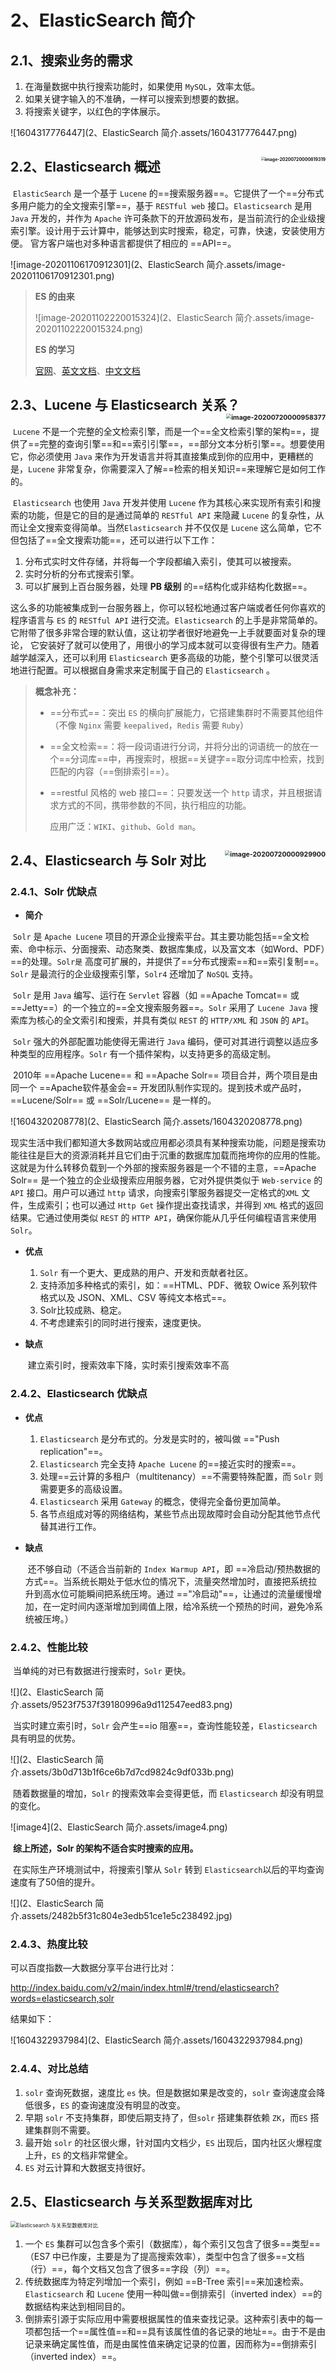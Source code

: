 # 2、ElasticSearch 简介

## 2.1、搜索业务的需求

1. 在海量数据中执行搜索功能时，如果使用 `MySQL`，效率太低。
2. 如果关键字输入的不准确，一样可以搜索到想要的数据。
3. 将搜索关键字，以红色的字体展示。

![1604317776447](2、ElasticSearch 简介.assets/1604317776447.png)



## 2.2、Elasticsearch 概述<img align="right" src="2、ElasticSearch 简介.assets/image-20200720000819319.png" alt="image-20200720000819319" style="zoom: 33%;" />

​		`ElasticSearch` 是一个基于 `Lucene` 的==搜索服务器==。它提供了一个==分布式多用户能力的全文搜索引擎==，基于 `RESTful web` 接口。`Elasticsearch` 是用 `Java` 开发的，并作为 `Apache` 许可条款下的开放源码发布，是当前流行的企业级搜索引擎。设计用于云计算中，能够达到实时搜索，稳定，可靠，快速，安装使用方便。 官方客户端也对多种语言都提供了相应的 ==API==。

![image-20201106170912301](2、ElasticSearch 简介.assets/image-20201106170912301.png)

> **ES 的由来**
>
> ![image-20201102220015324](2、ElasticSearch 简介.assets/image-20201102220015324.png)
>
> **ES 的学习**
>
> [官网](https://www.elastic.co/cn/)、[英文文档](https://www.elastic.co/guide/index.html)、[中文文档](https://www.elastic.co/guide/cn/elasticsearch/guide/current/index.html)



## 2.3、Lucene 与 Elasticsearch 关系？<img align="right" src="2、ElasticSearch 简介.assets/image-20200720000958377.png" alt="image-20200720000958377" style="zoom:50%;" />

​		`Lucene` 不是一个完整的全文检索引擎，而是一个==全文检索引擎的架构==，提供了==完整的查询引擎==和==索引引擎==，==部分文本分析引擎==。想要使用它，你必须使用 `Java` 来作为开发语言并将其直接集成到你的应用中，更糟糕的是，`Lucene` 非常复杂，你需要深入了解==检索的相关知识==来理解它是如何工作的。

​		`Elasticsearch` 也使用 `Java` 开发并使用 `Lucene` 作为其核心来实现所有索引和搜索的功能，但是它的目的是通过简单的 `RESTful API` 来隐藏 `Lucene` 的复杂性，从而让全文搜索变得简单。当然`Elasticsearch` 并不仅仅是 `Lucene` 这么简单，它不但包括了==全文搜索功能==，还可以进行以下工作：

1. 分布式实时文件存储，并将每一个字段都编入索引，使其可以被搜索。
2. 实时分析的分布式搜索引擎。
3. 可以扩展到上百台服务器，处理 **PB 级别** 的==结构化或非结构化数据==。

​		这么多的功能被集成到一台服务器上，你可以轻松地通过客户端或者任何你喜欢的程序语言与 `ES` 的
`RESTful API` 进行交流。`Elasticsearch` 的上手是非常简单的。它附带了很多非常合理的默认值，这让初学者很好地避免一上手就要面对复杂的理论， 它安装好了就可以使用了，用很小的学习成本就可以变得很有生产力。随着越学越深入，还可以利用 `Elasticsearch` 更多高级的功能，整个引擎可以很灵活地进行配置。可以根据自身需求来定制属于自己的 `Elasticsearch` 。

> **概念补充：**
>
> - ==分布式==：突出 `ES` 的横向扩展能力，它搭建集群时不需要其他组件（不像 `Nginx` 需要 `keepalived`，`Redis` 需要 `Ruby`）
>
> - ==全文检索==：将一段词语进行分词，并将分出的词语统一的放在一个==分词库==中，再搜索时，根据==关键字==取分词库中检索，找到匹配的内容（==倒排索引==）。
>
> - ==restful 风格的 web 接口==：只要发送一个 `http` 请求，并且根据请求方式的不同，携带参数的不同，执行相应的功能。
>
>   应用广泛：`WIKI`、`github`、`Gold man`。



## 2.4、Elasticsearch 与 Solr 对比<img align="right" src="2、ElasticSearch 简介.assets/image-20200720000929900.png" alt="image-20200720000929900" style="zoom:50%;" />

### 2.4.1、Solr 优缺点

* **简介**
  		

​		`Solr` 是 `Apache Lucene` 项目的开源企业搜索平台。其主要功能包括==全文检索、命中标示、分面搜索、动态聚类、数据库集成，以及富文本（如Word、PDF）==的处理。`Solr是` 高度可扩展的，并提供了==分布式搜索==和==索引复制==。`Solr` 是最流行的企业级搜索引擎，`Solr4` 还增加了 `NoSQL` 支持。

​		`Solr` 是用 `Java` 编写、运行在 `Servlet` 容器（如 ==Apache Tomcat== 或 ==Jetty==）的一个独立的==全文搜索服务器==。`Solr` 采用了 `Lucene Java` 搜索库为核心的全文索引和搜索，并具有类似 `REST` 的 `HTTP/XML` 和 `JSON` 的 `API`。

​		`Solr` 强大的外部配置功能使得无需进行 `Java` 编码，便可对其进行调整以适应多种类型的应用程序。`Solr` 有一个插件架构，以支持更多的高级定制。

​		2010年 ==Apache Lucene== 和 ==Apache Solr== 项目合并，两个项目是由同一个 ==Apache软件基金会== 开发团队制作实现的。提到技术或产品时，==Lucene/Solr== 或 ==Solr/Lucene== 是一样的。

![1604320208778](2、ElasticSearch 简介.assets/1604320208778.png)

​		现实生活中我们都知道大多数网站或应用都必须具有某种搜索功能，问题是搜索功能往往是巨大的资源消耗并且它们由于沉重的数据库加载而拖垮你的应用的性能。这就是为什么转移负载到一个外部的搜索服务器是一个不错的主意，==Apache Solr== 是一个独立的企业级搜索应用服务器，它对外提供类似于 `Web-service` 的 `API` 接口。用户可以通过 `http` 请求，向搜索引擎服务器提交一定格式的`XML` 文件，生成索引；也可以通过 `Http Get` 操作提出查找请求，并得到 `XML` 格式的返回结果。它通过使用类似 `REST` 的 `HTTP API`，确保你能从几乎任何编程语言来使用 `Solr`。

* **优点**

  1. `Solr` 有一个更大、更成熟的用户、开发和贡献者社区。
  2. 支持添加多种格式的索引，如：==HTML、PDF、微软 Owice 系列软件格式以及 JSON、XML、CSV 等纯文本格式==。
  3. Solr比较成熟、稳定。
  4. 不考虑建索引的同时进行搜索，速度更快。

* **缺点** 

  ​		建立索引时，搜索效率下降，实时索引搜索效率不高 



### 2.4.2、Elasticsearch 优缺点

- **优点**

  1. `Elasticsearch` 是分布式的。分发是实时的，被叫做 =="Push replication"==。
  2. `Elasticsearch` 完全支持 `Apache Lucene` 的==接近实时的搜索==。
  3. 处理==云计算的多租户（multitenancy）==不需要特殊配置，而 `Solr` 则需要更多的高级设置。
  4. `Elasticsearch` 采用 `Gateway` 的概念，使得完全备份更加简单。
  5. 各节点组成对等的网络结构，某些节点出现故障时会自动分配其他节点代替其进行工作。

- **缺点**

  ​		还不够自动（不适合当前新的 `Index Warmup API`，即 ==冷启动/预热数据的方式==。当系统长期处于低水位的情况下，流量突然增加时，直接把系统拉升到高水位可能瞬间把系统压垮。通过 =="冷启动"==，让通过的流量缓慢增加，在一定时间内逐渐增加到阈值上限，给冷系统一个预热的时间，避免冷系统被压垮。）



### 2.4.2、性能比较

​		当单纯的对已有数据进行搜索时，`Solr` 更快。

![](2、ElasticSearch 简介.assets/9523f7537f39180996a9d112547eed83.png)



​		当实时建立索引时，`Solr` 会产生==io 阻塞==，查询性能较差，`Elasticsearch` 具有明显的优势。

![](2、ElasticSearch 简介.assets/3b0d713b1f6ce6b7d7cd9824c9df033b.png)

​		随着数据量的增加，`Solr` 的搜索效率会变得更低，而 `Elasticsearch` 却没有明显的变化。

![image4](2、ElasticSearch 简介.assets/image4.png)

​		**综上所述，Solr 的架构不适合实时搜索的应用。**

​		在实际生产环境测试中，将搜索引擎从 `Solr` 转到 `Elasticsearch`以后的平均查询速度有了50倍的提升。

![](2、ElasticSearch 简介.assets/2482b5f31c804e3edb51ce1e5c238492.jpg)



### 2.4.3、热度比较

可以百度指数—大数据分享平台进行比对：

http://index.baidu.com/v2/main/index.html#/trend/elasticsearch?words=elasticsearch,solr

结果如下：

![1604322937984](2、ElasticSearch 简介.assets/1604322937984.png)



### 2.4.4、对比总结

1. `solr` 查询死数据，速度比 `es` 快。但是数据如果是改变的，`solr` 查询速度会降低很多，`ES` 的查询速度没有明显的改变。
2. 早期 `solr` 不支持集群，即使后期支持了，但`solr` 搭建集群依赖 `ZK`，而`ES` 搭建集群则不需要。
3. 最开始 `solr` 的社区很火爆，针对国内文档少，`ES` 出现后，国内社区火爆程度上升，`ES` 的文档非常健全。
4. `ES` 对云计算和大数据支持很好。



## 2.5、Elasticsearch 与关系型数据库对比

<img src="Elasticsearch.assets/Elasticsearch 与关系型数据库对比.jpg" alt="Elasticsearch 与关系型数据库对比" style="zoom: 60%;" />

1.	一个 `ES` 集群可以包含多个索引（数据库），每个索引又包含了很多==类型==（ES7 中已作废，主要是为了提高搜索效率），类型中包含了很多==文档（行）==，每个文档又包含了很多==字段（列）==。
2.	传统数据库为特定列增加一个索引，例如 ==B-Tree 索引==来加速检索。`Elasticsearch` 和 `Lucene` 使用一种叫做==倒排索引（inverted index）==的数据结构来达到相同目的。 
3.	倒排索引源于实际应用中需要根据属性的值来查找记录。这种索引表中的每一项都包括一个==属性值==和==具有该属性值的各记录的地址==。由于不是由记录来确定属性值，而是由属性值来确定记录的位置，因而称为==倒排索引（inverted index）==。